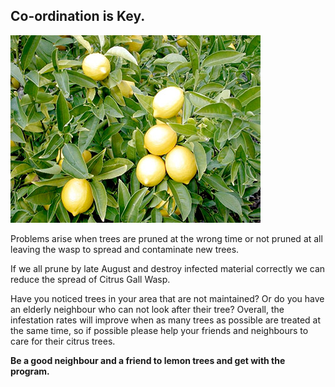 ## Co-ordination is Key.

![Lemons](/images/lemons.jpg)

Problems arise when trees are pruned at the wrong time or not pruned at all leaving the wasp to spread and contaminate new trees.

If we all prune by late August and destroy infected material correctly we can reduce the spread of Citrus Gall Wasp.

Have you noticed trees in your area that are not maintained? Or do you have an elderly neighbour who can not look after their tree?  Overall, the infestation rates will improve when as many trees as possible are treated at the same time, so if possible please help your friends and neighbours to care for their citrus trees.

**Be a good neighbour and a friend to lemon trees and get with the program.**
